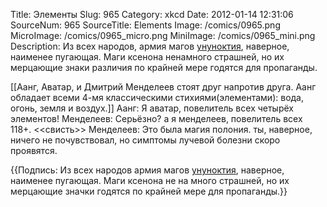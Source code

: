 Title: Элементы 
Slug: 965 
Category: xkcd 
Date: 2012-01-14 12:31:06 
SourceNum: 965 
SourceTitle: Elements 
Image: /comics/0965.png 
MicroImage: /comics/0965_micro.png 
MiniImage: /comics/0965_mini.png 
Description: Из всех народов, армия магов <a href="http://ru.wikipedia.org/wiki/Ununoctium">унуноктия</a>, наверное, наименее пугающая. Маги ксенона ненамного страшней, но их мерцающие знаки различия по крайней мере годятся для пропаганды. 

[[Аанг, Аватар, и Дмитрий Менделеев стоят друг напротив друга. Аанг обладает всеми 4-мя классическими стихиями(элементами): вода, огонь, земля и воздух.]]
Аанг: Я аватар, повелитель всех четырёх элементов!
Менделеев: Серьёзно? а я менделеев, повелитель всех 118+.
&lt;&lt;свисть&gt;&gt;
Менделеев: Это была магия полония. ты, наверное, ничего не почувствовал, но симптомы лучевой болезни скоро проявятся.

{{Подпись: Из всех народов армия магов <a href="http://ru.wikipedia.org/wiki/Ununoctium">унуноктия</a>, наверное, наименее пугающая. Маги ксенона не на много страшней, но их мерцающие значки годятся по крайней мере для пропаганды.}}